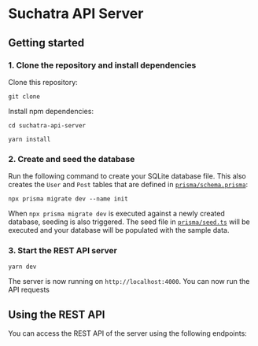 # Suchatra API Server

## Getting started

### 1. Clone the repository and install dependencies

Clone this repository:

```
git clone

```

Install npm dependencies:

```
cd suchatra-api-server

yarn install
```

### 2. Create and seed the database

Run the following command to create your SQLite database file. This also creates the `User` and `Post` tables that are defined in [`prisma/schema.prisma`](./prisma/schema.prisma):

```
npx prisma migrate dev --name init
```

When `npx prisma migrate dev` is executed against a newly created database, seeding is also triggered. The seed file in [`prisma/seed.ts`](./prisma/seed.ts) will be executed and your database will be populated with the sample data.

### 3. Start the REST API server

```
yarn dev
```

The server is now running on `http://localhost:4000`.
You can now run the API requests

## Using the REST API

You can access the REST API of the server using the following endpoints:
